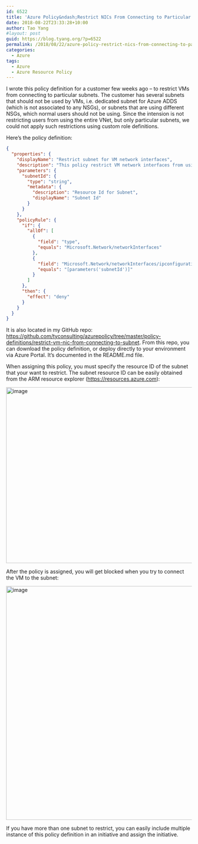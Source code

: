 ```yaml
---
id: 6522
title: 'Azure Policy&ndash;Restrict NICs From Connecting to Particular Subnets'
date: 2018-08-22T23:33:28+10:00
author: Tao Yang
#layout: post
guid: https://blog.tyang.org/?p=6522
permalink: /2018/08/22/azure-policy-restrict-nics-from-connecting-to-particular-subnets/
categories:
  - Azure
tags:
  - Azure
  - Azure Resource Policy
---
```

I wrote this policy definition for a customer few weeks ago – to restrict VMs from connecting to particular subnets. The customer has several subnets that should not be used by VMs, i.e. dedicated subnet for Azure ADDS (which is not associated to any NSGs), or subnets that are using different NSGs, which normal users should not be using. Since the intension is not restricting users from using the entire VNet, but only particular subnets, we could not apply such restrictions using custom role definitions.

Here’s the policy definition:

```json
{
  "properties": {
    "displayName": "Restrict subnet for VM network interfaces",
    "description": "This policy restrict VM network interfaces from using a particular subnet",
    "parameters": {
      "subnetId": {
        "type": "string",
        "metadata": {
          "description": "Resource Id for Subnet",
          "displayName": "Subnet Id"
        }
      }
    },
    "policyRule": {
      "if": {
        "allOf": [
          {
            "field": "type",
            "equals": "Microsoft.Network/networkInterfaces"
          },
          {
            "field": "Microsoft.Network/networkInterfaces/ipconfigurations[*].subnet.id",
            "equals": "[parameters('subnetId')]"
          }
        ]
      },
      "then": {
        "effect": "deny"
      }
    }
  }
}
```
It is also located in my GitHub repo: <a title="https://github.com/tyconsulting/azurepolicy/tree/master/policy-definitions/restrict-vm-nic-from-connecting-to-subnet" href="https://github.com/tyconsulting/azurepolicy/tree/master/policy-definitions/restrict-vm-nic-from-connecting-to-subnet">https://github.com/tyconsulting/azurepolicy/tree/master/policy-definitions/restrict-vm-nic-from-connecting-to-subnet</a>. From this repo, you can download the policy definition, or deploy directly to your environment via Azure Portal. It’s documented in the README.md file.

When assigning this policy, you must specify the resource ID of the subnet that your want to restrict. The subnet resource ID can be easily obtained from the ARM resource explorer (<a href="https://resources.azure.com">https://resources.azure.com</a>):

<a href="https://blog.tyang.org/wp-content/uploads/2018/08/image-1.png"><img style="display: inline; background-image: none;" title="image" src="https://blog.tyang.org/wp-content/uploads/2018/08/image_thumb-1.png" alt="image" width="983" height="477" border="0" /></a>

After the policy is assigned, you will get blocked when you try to connect the VM to the subnet:

<a href="https://blog.tyang.org/wp-content/uploads/2018/08/image-2.png"><img style="display: inline; background-image: none;" title="image" src="https://blog.tyang.org/wp-content/uploads/2018/08/image_thumb-2.png" alt="image" width="973" height="634" border="0" /></a>

If you have more than one subnet to restrict, you can easily include multiple instance of this policy definition in an initiative and assign the initiative.